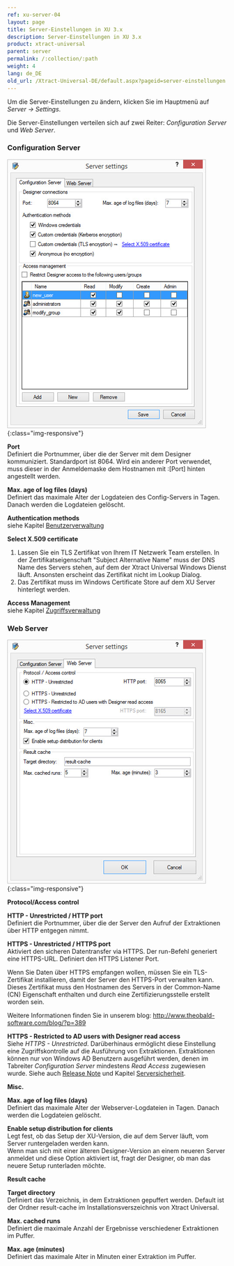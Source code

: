```yaml
---
ref: xu-server-04
layout: page
title: Server-Einstellungen in XU 3.x
description: Server-Einstellungen in XU 3.x
product: xtract-universal
parent: server
permalink: /:collection/:path
weight: 4
lang: de_DE
old_url: /Xtract-Universal-DE/default.aspx?pageid=server-einstellungen
---
```


Um die Server-Einstellungen zu ändern, klicken Sie im Hauptmenü auf *Server -> Settings*. 

Die Server-Einstellungen verteilen sich auf zwei Reiter: *Configuration Server* und *Web Server*.

### Configuration Server

![XU3_ServerSettings_config_tab](/img/content/XU3_ServerSettings_config_tab.jpg){:class="img-responsive"}

**Port**<br>
Definiert die Portnummer, über die der Server mit dem Designer kommuniziert. Standardport ist 8064. Wird ein anderer Port verwendet, muss dieser in der Anmeldemaske dem Hostnamen mit :[Port] hinten angestellt werden.

**Max. age of log files (days)**<br>
Definiert das maximale Alter der Logdateien des Config-Servers in Tagen. Danach werden die Logdateien gelöscht. 

**Authentication methods**<br>
siehe Kapitel [Benutzerverwaltung](../sicherheit_in_xu_3_x/benutzerverwaltung1)

**Select X.509 certificate**<br>
1. Lassen Sie ein TLS Zertifikat von Ihrem IT Netzwerk Team erstellen. In der Zertifikatseigenschaft "Subject Alternative Name" muss der DNS Name des Servers stehen, auf dem der Xtract Universal Windows Dienst läuft. Ansonsten erscheint das Zertifikat nicht im Lookup Dialog.
2. Das Zertifikat muss im Windows Certificate Store auf dem XU Server hinterlegt werden.


**Access Management**<br>
siehe Kapitel [Zugriffsverwaltung](../sicherheit_in_xu_3_x/zugriffsverwaltung1)

### Web Server

![XU3_ServerSettings_web_tab](/img/content/XU3_ServerSettings_web_tab.jpg){:class="img-responsive"}

**Protocol/Access control**

**HTTP - Unrestricted / HTTP port**<br>
Definiert die Portnummer, über die der Server den Aufruf der Extraktionen über HTTP entgegen nimmt. 

**HTTPS - Unrestricted / HTTPS port**<br>
Aktiviert den sicheren Datentransfer via HTTPS. Der run-Befehl generiert eine HTTPS-URL. Definiert den HTTPS Listener Port.

Wenn Sie Daten über HTTPS empfangen wollen, müssen Sie ein TLS-Zertifikat installieren, damit der Server den HTTPS-Port verwalten kann. Dieses Zertifikat muss den Hostnamen des Servers in der Common-Name (CN) Eigenschaft enthalten und durch eine Zertifizierungsstelle erstellt worden sein.

Weitere Informationen finden Sie in unserem blog: http://www.theobald-software.com/blog/?p=389

**HTTPS - Restricted to AD users with Designer read access**<br>
Siehe *HTTPS - Unrestricted*. Darüberhinaus ermöglicht diese Einstellung eine Zugriffskontrolle auf die Ausführung von Extraktionen. Extraktionen können nur von Windows AD Benutzern ausgeführt werden, denen im Tabreiter *Configuration Server* mindestens *Read Access* zugewiesen wurde. Siehe auch [Release Note](https://kb.theobald-software.com/release-notes/XtractUniversal-3.11.0.html) und Kapitel [Serversicherheit](../sicherheit_in_xu_3_x/serversicherheit1).

**Misc.**

**Max. age of log files (days)**<br>
Definiert das maximale Alter der Webserver-Logdateien in Tagen. Danach werden die Logdateien gelöscht. 

**Enable setup distribution for clients**<br>
Legt fest, ob das Setup der XU-Version, die auf dem Server läuft, vom Server runtergeladen werden kann.<br>
Wenn man sich mit einer älteren Designer-Version an einem neueren Server anmeldet und diese Option aktiviert ist,
fragt der Designer, ob man das neuere Setup runterladen möchte.


**Result cache**

**Target directory**<br>
Definiert das Verzeichnis, in dem Extraktionen gepuffert werden. Default ist der Ordner result-cache im Installationsverszeichnis von Xtract Universal.

**Max. cached runs**<br>
Definiert die maximale Anzahl der Ergebnisse verschiedener Extraktionen im Puffer.

**Max. age (minutes)**<br>
Definiert das maximale Alter in Minuten einer Extraktion im Puffer.

